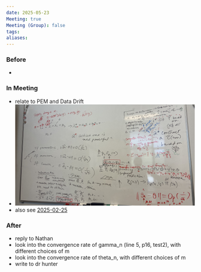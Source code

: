 ```yaml
---
date: 2025-05-23
Meeting: true
Meeting (Group): false
tags: 
aliases:
---
```


### Before
- 

### In Meeting
- relate to PEM and Data Drift 
- ![](IMG_5578.jpg)
- also see [2025-02-25](2025-02-25.md)

### After
- reply to Nathan
- look into the convergence rate of gamma_n (line 5, p16, test2), with different choices of m
- look into the convergence rate of theta_n, with different choices of m
- write to dr hunter
